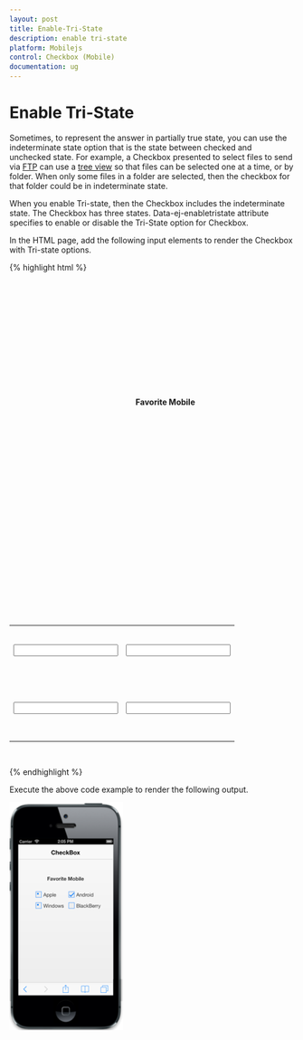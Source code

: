 ```yaml
---
layout: post
title: Enable-Tri-State
description: enable tri-state
platform: Mobilejs
control: Checkbox (Mobile)
documentation: ug
---
```


# Enable Tri-State

Sometimes, to represent the answer in partially true state, you can use the indeterminate state option that is the state between checked and unchecked state. For example, a Checkbox presented to select files to send via [FTP](http://en.wikipedia.org/wiki/File_Transfer_Protocol) can use a [tree view](http://en.wikipedia.org/wiki/Tree_view) so that files can be selected one at a time, or by folder. When only some files in a folder are selected, then the checkbox for that folder could be in indeterminate state.

When you enable Tri-state, then the Checkbox includes the indeterminate state. The Checkbox has three states. Data-ej-enabletristate attribute specifies to enable or disable the Tri-State option for Checkbox.

In the HTML page, add the following input elements to render the Checkbox with Tri-state options.



{% highlight html %}

    <div data-role="ejmheader" data-ej-title="CheckBox"></div>

    <div align="center" style="padding-top:100px">

        <div>

            <b> Favorite Mobile</b>

        </div>

        <br />

        <table border="0" cellpadding="6">

            <tr>

                <td width="100px">

                    <input id="apple" name="chkbox" data-role="ejmcheckbox" data-ej-text="Apple" data-ej-checkstate="indeterminate" data-ej-enabletristate="true"/>

                </td>



                <td width="100px">

                    <input id="android" name="chkbox" data-role="ejmcheckbox" data-ej-text="Android" data-ej-checkstate="check" data-ej-enabletristate="true"/>

                </td>

            </tr>

            <tr>

                <td width="100px">

                    <input id="windows" name="chkbox" data-role="ejmcheckbox" data-ej-text="Windows" data-ej-checkstate="indeterminate" data-ej-enabletristate="true" />

                </td>



                <td width="100px">

                    <input id="Bberry" name="chkbox" data-role="ejmcheckbox" data-ej-text="BlackBerry" />

                </td>

            </tr>

        </table>

    </div>





{% endhighlight %}



Execute the above code example to render the following output.

![](Enable-Tri-State_images/Enable-Tri-State_img1.png)


